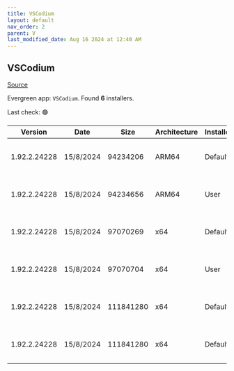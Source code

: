 ```yaml
---
title: VSCodium
layout: default
nav_order: 2
parent: V
last_modified_date: Aug 16 2024 at 12:40 AM
---
```


## VSCodium

[Source](https://vscodium.com)

Evergreen app: `VSCodium`. Found **6** installers.

Last check: 🟢

| Version      | Date      | Size      | Architecture | InstallerType | Type | URI                                                                                                                                                                                                                                      |
| ------------ | --------- | --------- | ------------ | ------------- | ---- | ---------------------------------------------------------------------------------------------------------------------------------------------------------------------------------------------------------------------------------------- |
| 1.92.2.24228 | 15/8/2024 | 94234206  | ARM64        | Default       | exe  | [https://github.com/VSCodium/vscodium/releases/download/1.92.2.24228/VSCodiumSetup-arm64-1.92.2.24228.exe](https://github.com/VSCodium/vscodium/releases/download/1.92.2.24228/VSCodiumSetup-arm64-1.92.2.24228.exe)                     |
| 1.92.2.24228 | 15/8/2024 | 94234656  | ARM64        | User          | exe  | [https://github.com/VSCodium/vscodium/releases/download/1.92.2.24228/VSCodiumUserSetup-arm64-1.92.2.24228.exe](https://github.com/VSCodium/vscodium/releases/download/1.92.2.24228/VSCodiumUserSetup-arm64-1.92.2.24228.exe)             |
| 1.92.2.24228 | 15/8/2024 | 97070269  | x64          | Default       | exe  | [https://github.com/VSCodium/vscodium/releases/download/1.92.2.24228/VSCodiumSetup-x64-1.92.2.24228.exe](https://github.com/VSCodium/vscodium/releases/download/1.92.2.24228/VSCodiumSetup-x64-1.92.2.24228.exe)                         |
| 1.92.2.24228 | 15/8/2024 | 97070704  | x64          | User          | exe  | [https://github.com/VSCodium/vscodium/releases/download/1.92.2.24228/VSCodiumUserSetup-x64-1.92.2.24228.exe](https://github.com/VSCodium/vscodium/releases/download/1.92.2.24228/VSCodiumUserSetup-x64-1.92.2.24228.exe)                 |
| 1.92.2.24228 | 15/8/2024 | 111841280 | x64          | Default       | msi  | [https://github.com/VSCodium/vscodium/releases/download/1.92.2.24228/VSCodium-x64-1.92.2.24228.msi](https://github.com/VSCodium/vscodium/releases/download/1.92.2.24228/VSCodium-x64-1.92.2.24228.msi)                                   |
| 1.92.2.24228 | 15/8/2024 | 111841280 | x64          | Default       | msi  | [https://github.com/VSCodium/vscodium/releases/download/1.92.2.24228/VSCodium-x64-updates-disabled-1.92.2.24228.msi](https://github.com/VSCodium/vscodium/releases/download/1.92.2.24228/VSCodium-x64-updates-disabled-1.92.2.24228.msi) |
